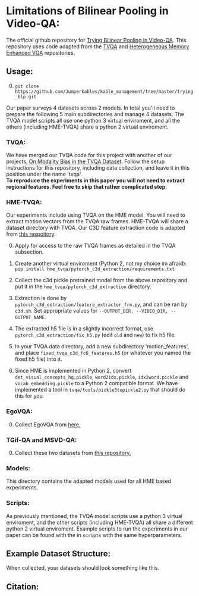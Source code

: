 # Limitations of Bilinear Pooling in Video-QA:

The official github repository for [Trying Bilinear Pooling in Video-QA](https://arxiv.org/pdf/2012.10285.pdf). This repository uses code adapted from the [TVQA](https://github.com/jayleicn/TVQA.git) and [Heterogeneous Memory Enhanced VQA](https://github.com/fanchenyou/HME-VideoQA) repositories.

## Usage:

0. `git clone https://github.com/Jumperkables/kable_management/tree/master/trying_blp.git`

Our paper surveys 4 datasets across 2 models. In total you'll need to prepare the following 5 main subdirectories and manage 4 datasets. The TVQA model scripts all use one python 3 virtual enviroment, and all the others (including HME-TVQA) share a python 2 virtual enviroment.

### TVQA:

We have merged our TVQA code for this project with another of our projects, [On Modality Bias in the TVQA Dataset](https://github.com/Jumperkables/tvqa_modality_bias). Follow the setup instructions for this repository, including data collection, and leave it in this position under the name 'tvqa'.<br>
<strong>To reproduce the experiments in this paper you will not need to extract regional features. Feel free to skip that rather complicated step.</strong>

### HME-TVQA:

Our experiments include using TVQA on the HME model. You will need to extract motion vectors from the TVQA raw frames. HME-TVQA will share a dataset directory with TVQA. Our C3D feature extraction code is adapted from [this respoitory](https://github.com/yyuanad/Pytorch_C3D_Feature_Extractor).<br>

0. Apply for access to the raw TVQA frames as detailed in the TVQA subsection.

1. Create another virtual enviroment (Python 2, not my choice im afraid): `pip install hme_tvqa/pytorch_c3d_extraction/requirements.txt`

2. Collect the c3d.pickle pretrained model from the above repository and put it in the `hme_tvqa/pytorch_c3d_extraction` directory.

3. Extraction is done by `pytorch_c3d_extraction/feature_extractor_frm.py`, and can be ran by `c3d.sh`. Set appropriate values for `--OUTPUT_DIR, --VIDEO_DIR, --OUTPUT_NAME`. 

4. The extracted h5 file is in a slightly incorrect format, use `pytorch_c3d_extraction/fix_h5.py` (edit `old` and `new`) to fix h5 file.

5. In your TVQA data directory, add a new subdirectory 'motion_features', and place `fixed_tvqa_c3d_fc6_features.h5` (or whatever you named the fixed h5 file) into it.

6. Since HME is implemented in Python 2, convert `det_visual_concepts_hq.pickle`, `word2idx.pickle`, `idx2word.pickle` and `vocab_embedding.pickle` to a Python 2 compatible format. We have implemented a tool in `tvqa/tools/pickle3topickle2.py` that should do this for you.

### EgoVQA:

0. Collect EgoVQA from [here.](https://github.com/fanchenyou/EgoVQA/blob/master/README.md)

### TGif-QA and MSVD-QA:

0. Collect these two datasets from [this repository.](https://github.com/fanchenyou/HME-VideoQA)


### Models:

This directory contains the adapted models used for all HME based experiments.

### Scripts:

As previously mentioned, the TVQA model scripts use a python 3 virtual enviroment, and the other scripts (including HME-TVQA) all share a different python 2 virtual enviroment. Example scripts to run the experiments in our paper can be found with the in `scripts` with the same hyperparameters.

## Example Dataset Structure:
When collected, your datasets should look something like this.

## Citation:

